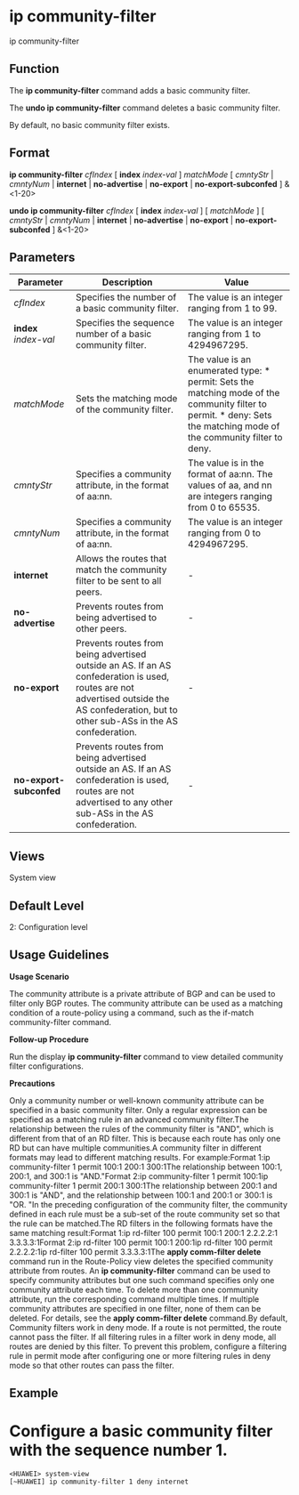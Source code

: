 ip community-filter
===================

ip community-filter

Function
--------



The **ip community-filter** command adds a basic community filter.

The **undo ip community-filter** command deletes a basic community filter.



By default, no basic community filter exists.


Format
------

**ip community-filter** *cfIndex* [ **index** *index-val* ] *matchMode* [ *cmntyStr* | *cmntyNum* | **internet** | **no-advertise** | **no-export** | **no-export-subconfed** ] &<1-20>

**undo ip community-filter** *cfIndex* [ **index** *index-val* ] [ *matchMode* ] [ *cmntyStr* | *cmntyNum* | **internet** | **no-advertise** | **no-export** | **no-export-subconfed** ] &<1-20>


Parameters
----------

| Parameter | Description | Value |
| --- | --- | --- |
| *cfIndex* | Specifies the number of a basic community filter. | The value is an integer ranging from 1 to 99. |
| **index** *index-val* | Specifies the sequence number of a basic community filter. | The value is an integer ranging from 1 to 4294967295. |
| *matchMode* | Sets the matching mode of the community filter. | The value is an enumerated type:   * permit: Sets the matching mode of the community filter to permit. * deny: Sets the matching mode of the community filter to deny. |
| *cmntyStr* | Specifies a community attribute, in the format of aa:nn. | The value is in the format of aa:nn. The values of aa, and nn are integers ranging from 0 to 65535. |
| *cmntyNum* | Specifies a community attribute, in the format of aa:nn. | The value is an integer ranging from 0 to 4294967295. |
| **internet** | Allows the routes that match the community filter to be sent to all peers. | - |
| **no-advertise** | Prevents routes from being advertised to other peers. | - |
| **no-export** | Prevents routes from being advertised outside an AS. If an AS confederation is used, routes are not advertised outside the AS confederation, but to other sub-ASs in the AS confederation. | - |
| **no-export-subconfed** | Prevents routes from being advertised outside an AS. If an AS confederation is used, routes are not advertised to any other sub-ASs in the AS confederation. | - |



Views
-----

System view


Default Level
-------------

2: Configuration level


Usage Guidelines
----------------

**Usage Scenario**



The community attribute is a private attribute of BGP and can be used to filter only BGP routes. The community attribute can be used as a matching condition of a route-policy using a command, such as the if-match community-filter command.



**Follow-up Procedure**



Run the display **ip community-filter** command to view detailed community filter configurations.



**Precautions**



Only a community number or well-known community attribute can be specified in a basic community filter. Only a regular expression can be specified as a matching rule in an advanced community filter.The relationship between the rules of the community filter is "AND", which is different from that of an RD filter. This is because each route has only one RD but can have multiple communities.A community filter in different formats may lead to different matching results. For example:Format 1:ip community-filter 1 permit 100:1 200:1 300:1The relationship between 100:1, 200:1, and 300:1 is "AND."Format 2:ip community-filter 1 permit 100:1ip community-filter 1 permit 200:1 300:1The relationship between 200:1 and 300:1 is "AND", and the relationship between 100:1 and 200:1 or 300:1 is "OR. "In the preceding configuration of the community filter, the community defined in each rule must be a sub-set of the route community set so that the rule can be matched.The RD filters in the following formats have the same matching result:Format 1:ip rd-filter 100 permit 100:1 200:1 2.2.2.2:1 3.3.3.3:1Format 2:ip rd-filter 100 permit 100:1 200:1ip rd-filter 100 permit 2.2.2.2:1ip rd-filter 100 permit 3.3.3.3:1The **apply comm-filter delete** command run in the Route-Policy view deletes the specified community attribute from routes. An **ip community-filter** command can be used to specify community attributes but one such command specifies only one community attribute each time. To delete more than one community attribute, run the corresponding command multiple times. If multiple community attributes are specified in one filter, none of them can be deleted. For details, see the **apply comm-filter delete** command.By default, Community filters work in deny mode. If a route is not permitted, the route cannot pass the filter. If all filtering rules in a filter work in deny mode, all routes are denied by this filter. To prevent this problem, configure a filtering rule in permit mode after configuring one or more filtering rules in deny mode so that other routes can pass the filter.




Example
-------

# Configure a basic community filter with the sequence number 1.
```
<HUAWEI> system-view
[~HUAWEI] ip community-filter 1 deny internet

```